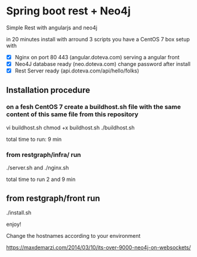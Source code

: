 # Spring boot rest + Neo4j
Simple Rest with angularjs and neo4j
                        
in 20 minutes install with arround 3 scripts you have a CentOS 7 box setup with

   - [x] Nginx on port 80 443  (angular.doteva.com) serving a angular front
   - [x] Neo4J database ready  (neo.doteva.com) change password after install 
   - [x] Rest Server ready     (api.doteva.com/api/hello/folks)
   
 ## Installation procedure  

### on a fesh CentOS 7 create a buildhost.sh file with the same content of this same file from this repository

vi buildhost.sh
chmod +x buildhost.sh
./buildhost.sh

total time to run: 9 min

### from restgraph/infra/ run

./server.sh
and
./nginx.sh

total time to run 2 and 9 min

## from restgraph/front run

./install.sh

enjoy!

Change the hostnames according to your environment

https://maxdemarzi.com/2014/03/10/its-over-9000-neo4j-on-websockets/


